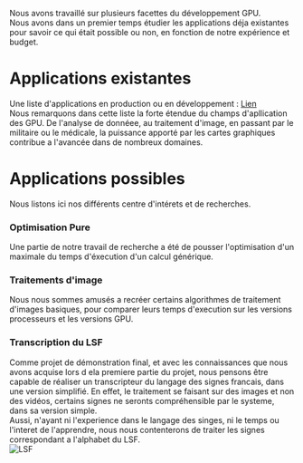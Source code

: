 Nous avons travaillé sur plusieurs facettes du développement GPU.  
Nous avons dans un premier temps étudier les applications déja existantes pour savoir ce qui était possible ou non, en fonction de notre expérience et budget.  
# Applications existantes
Une liste d'applications en production ou en développement : [Lien](http://www.nvidia.fr/object/gpu-computing-applications-fr.html)  
Nous remarquons dans cette liste la forte étendue du champs d'apllication des GPU. De l'analyse de donnéee, au traitement d'image, en passant par le militaire ou le médicale, la puissance apporté par les cartes graphiques contribue a l'avancée dans de nombreux domaines.  

# Applications possibles
Nous listons ici nos différents centre d'intérets et de recherches.

### Optimisation Pure
Une partie de notre travail de recherche a été de pousser l'optimisation d'un maximale du temps d'éxecution d'un calcul générique.  

### Traitements d'image
Nous nous sommes amusés a recréer certains algorithmes de traitement d'images basiques, pour comparer leurs temps d'execution sur les versions processeurs et les versions GPU.  

### Transcription du LSF
Comme projet de démonstration final, et avec les connaissances que nous avons acquise lors d ela premiere partie du projet, nous pensons être capable de réaliser un transcripteur du langage des signes francais, dans une version simplifié. En effet, le traitement se faisant sur des images et non des vidéos, certains signes ne seronts compréhensible par le systeme, dans sa version simple.  
Aussi, n'ayant ni l'experience dans le langage des singes, ni le temps ou l'interet de l'apprendre, nous nous contenterons de traiter les signes correspondant a l'alphabet du LSF.  
![LSF](alphabet_lsf.png)
